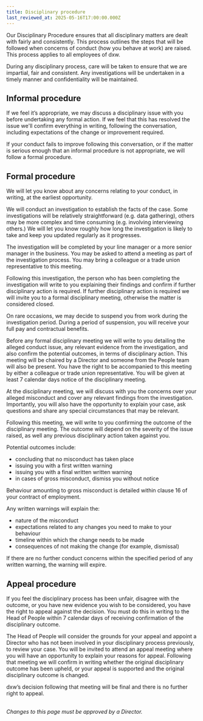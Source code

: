 ```yaml
---
title: Disciplinary procedure
last_reviewed_at: 2025-05-16T17:00:00.000Z
---
```

Our Disciplinary Procedure ensures that all disciplinary matters are dealt with fairly and consistently. This process outlines the steps that will be followed when concerns of conduct (how you behave at work) are raised. This process applies to all employees of dxw.

During any disciplinary process, care will be taken to ensure that we are impartial, fair and consistent. Any investigations will be undertaken in a timely manner and confidentiality will be maintained.

## Informal procedure

If we feel it’s appropriate, we may discuss a disciplinary issue with you before undertaking any formal action. If we feel that this has resolved the issue we'll confirm everything in writing, following the conversation, including expectations of the change or improvement required. 

If your conduct fails to improve following this conversation, or if the matter is serious enough that an informal procedure is not appropriate, we will follow a formal procedure.

## Formal procedure

We will let you know about any concerns relating to your conduct, in writing, at the earliest opportunity.

We will conduct an investigation to establish the facts of the case. Some investigations will be relatively straightforward (e.g. data gathering), others may be more complex and time consuming (e.g. involving interviewing others.) We will let you know roughly how long the investigation is likely to take and keep you updated regularly as it progresses.

The investigation will be completed by your line manager or a more senior manager in the business. You may be asked to attend a meeting as part of the investigation process. You may bring a colleague or a trade union representative to this meeting.

Following this investigation, the person who has been completing the investigation will write to you explaining their findings and confirm if further disciplinary action is required. If further disciplinary action is required we will invite you to a formal disciplinary meeting, otherwise the matter is considered closed.

On rare occasions, we may decide to suspend you from work during the investigation period. During a period of suspension, you will receive your full pay and contractual benefits.

Before any formal disciplinary meeting we will write to you detailing the alleged conduct issue, any relevant evidence from the investigation, and also confirm the potential outcomes, in terms of disciplinary action. This meeting will be chaired by a Director and someone from the People team will also be present. You have the right to be accompanied to this meeting by either a colleague or trade union representative. You will be given at least 7 calendar days notice of the disciplinary meeting.

At the disciplinary meeting, we will discuss with you the concerns over your alleged misconduct and cover any relevant findings from the investigation. Importantly, you will also have the opportunity to explain your case, ask questions and share any special circumstances that may be relevant. 

Following this meeting, we will write to you confirming the outcome of the disciplinary meeting. The outcome will depend on the severity of the issue raised, as well any previous disciplinary action taken against you. 

Potential outcomes include:

* concluding that no misconduct has taken place
* issuing you with a first written warning
* issuing you with a final written written warning
* in cases of gross misconduct, dismiss you without notice

Behaviour amounting to gross misconduct is detailed within clause 16 of your contract of employment.

Any written warnings will explain the:

* nature of the misconduct 
* expectations related to any changes you need to make to your behaviour 
* timeline within which the change needs to be made
* consequences of not making the change (for example, dismissal)

If there are no further conduct concerns within the specified period of any written warning, the warning will expire.

## Appeal procedure

If you feel the disciplinary process has been unfair, disagree with the  outcome, or you have new evidence you wish to be considered, you have the right to appeal against the decision. You must do this in writing to the Head of People within 7 calendar days of receiving confirmation of the disciplinary outcome. 

The Head of People will consider the grounds for your appeal and appoint a Director who has not been involved in your disciplinary process previously, to review your case. You will be invited to attend an appeal meeting where you will have an opportunity to explain your reasons for appeal. Following that meeting we will confirm in writing whether the original disciplinary outcome has been upheld, or your appeal is supported and the original disciplinary outcome is changed.

dxw’s decision following that meeting will be final and there is no further right to appeal.

\
*Changes to this page must be approved by a Director.*
